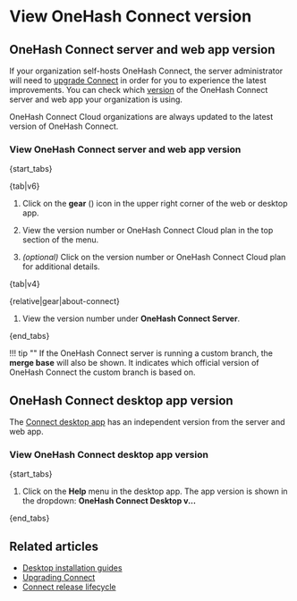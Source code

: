 # View OneHash Connect version

## OneHash Connect server and web app version

If your organization self-hosts OneHash Connect, the server administrator will need to
[upgrade Connect][upgrade-connect] in order for you to experience the latest
improvements. You can check which [version][changelog] of the OneHash Connect server and
web app your organization is using.

OneHash Connect Cloud organizations are always updated to the latest version of OneHash Connect.

[upgrade-connect]:
    https://zulip.readthedocs.io/en/stable/production/upgrade.html
[changelog]: https://zulip.readthedocs.io/en/latest/overview/changelog.html

### View OneHash Connect server and web app version

{start_tabs}

{tab|v6}

1. Click on the **gear** (<i class="fa fa-cog"></i>) icon in the upper
   right corner of the web or desktop app.

1. View the version number or OneHash Connect Cloud plan in the top section of the menu.

1. *(optional)* Click on the version number or OneHash Connect Cloud plan for additional
   details.

{tab|v4}

{relative|gear|about-connect}

1. View the version number under **OneHash Connect Server**.

{end_tabs}

!!! tip ""
    If the OneHash Connect server is running a custom branch, the **merge base**
    will also be shown. It indicates which official version of OneHash Connect
    the custom branch is based on.

## OneHash Connect desktop app version

The [Connect desktop app](/apps/) has an independent version from the server and
web app.

### View OneHash Connect desktop app version

{start_tabs}

1. Click on the **Help** menu in the desktop app. The app version is shown in the
   dropdown: **OneHash Connect Desktop v...**

{end_tabs}

## Related articles

* [Desktop installation guides](/help/desktop-app-install-guide)
* [Upgrading Connect][upgrade-connect]
* [Connect release lifecycle](https://zulip.readthedocs.io/en/stable/overview/release-lifecycle.html)
